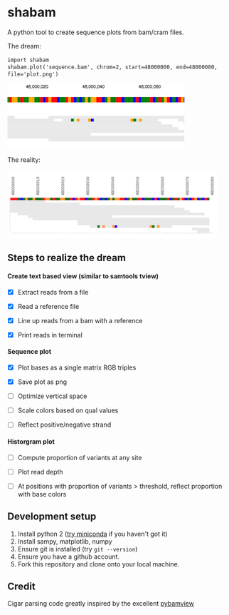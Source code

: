 # shabam
A python tool to create sequence plots from bam/cram files.

The dream:

```
import shabam
shabam.plot('sequence.bam', chrom=2, start=48000000, end=48000080, file='plot.png')
```

![The dream](/dream.png?raw=true)

The reality:

![Reality](/reality.png?raw=true)

## Steps to realize the dream

#### Create text based view (similar to samtools tview)
- [x] Extract reads from a file
- [x] Read a reference file
- [x] Line up reads from a bam with a reference
- [x] Print reads in terminal


#### Sequence plot
- [x] Plot bases as a single matrix RGB triples
- [x] Save plot as png
- [ ] Optimize vertical space
- [ ] Scale colors based on qual values
- [ ] Reflect positive/negative strand


#### Historgram plot
- [ ] Compute proportion of variants at any site
- [ ] Plot read depth
- [ ] At positions with proportion of variants > threshold, reflect proportion with base colors


## Development setup
1. Install python 2 ([try miniconda](http://conda.pydata.org/miniconda.html) if you haven't got it)
2. Install sampy, matplotlib, numpy
3. Ensure git is installed (try `git --version`)
4. Ensure you have a github account.
5. Fork this repository and clone onto your local machine.


## Credit
Cigar parsing code greatly inspired by the excellent [pybamview](https://github.com/mgymrek/pybamview)
